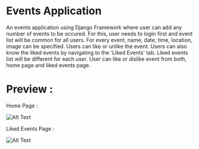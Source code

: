 # Events Application
An events application using Django Framework where user can add any number of events to be occured. For this, user needs to login first and event list will be common for all users. For every event, name, date, time, location, image can be specified. Users can like or unlike the event. Users can also know the liked events by navigating to the 'Liked Events' tab. Liked events list will be different for each user. User can like or dislike event from both, home page and liked events page.

# Preview :

Home Page :

![Alt Text](Screenshot1.png)

Liked Events Page :

![Alt Text](Screenshot2.png)

